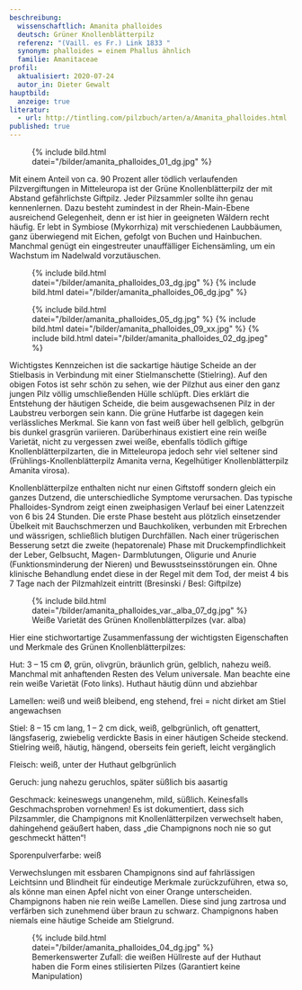 ```yaml
---
beschreibung:
  wissenschaftlich: Amanita phalloides
  deutsch: Grüner Knollenblätterpilz
  referenz: "(Vaill. es Fr.) Link 1833 "
  synonym: phalloides = einem Phallus ähnlich
  familie: Amanitaceae
profil:
  aktualisiert: 2020-07-24
  autor_in: Dieter Gewalt
hauptbild:
  anzeige: true
literatur:
  - url: http://tintling.com/pilzbuch/arten/a/Amanita_phalloides.html
published: true
---
```

<figure class="standard">
  {% include bild.html datei="/bilder/amanita_phalloides_01_dg.jpg" %}
</figure>

Mit einem Anteil von ca. 90 Prozent aller tödlich verlaufenden Pilzvergiftungen in Mitteleuropa ist der Grüne Knollenblätterpilz der mit Abstand gefährlichste Giftpilz. Jeder Pilzsammler sollte ihn genau kennenlernen. Dazu besteht zumindest in der Rhein-Main-Ebene ausreichend Gelegenheit, denn er ist hier in geeigneten Wäldern recht häufig. Er lebt in Symbiose (Mykorrhiza) mit verschiedenen Laubbäumen, ganz überwiegend mit Eichen, gefolgt von Buchen und Hainbuchen. Manchmal genügt ein eingestreuter unauffälliger Eichensämling, um ein Wachstum im Nadelwald vorzutäuschen.

<figure class="standard">
  {% include bild.html datei="/bilder/amanita_phalloides_03_dg.jpg" %}
  {% include bild.html datei="/bilder/amanita_phalloides_06_dg.jpg" %}
</figure>

<figure class="klein">
  {% include bild.html datei="/bilder/amanita_phalloides_05_dg.jpg" %}
  {% include bild.html datei="/bilder/amanita_phalloides_09_xx.jpg" %}
  {% include bild.html datei="/bilder/amanita_phalloides_02_dg.jpeg" %}
</figure>

Wichtigstes Kennzeichen ist die sackartige häutige Scheide an der Stielbasis in Verbindung mit einer Stielmanschette (Stielring). Auf den obigen Fotos ist sehr schön zu sehen, wie der Pilzhut aus einer den ganz jungen Pilz völlig umschließenden Hülle schlüpft. Dies erklärt die Entstehung der häutigen Scheide, die beim ausgewachsenen Pilz in der Laubstreu verborgen sein kann. Die grüne Hutfarbe ist dagegen kein verlässliches Merkmal. Sie kann von fast weiß über hell gelblich, gelbgrün bis dunkel grasgrün variieren. Darüberhinaus existiert eine rein weiße Varietät, nicht zu vergessen zwei weiße, ebenfalls tödlich giftige Knollenblätterpilzarten, die in Mitteleuropa jedoch sehr viel seltener sind (Frühlings-Knollenblätterpilz Amanita verna, Kegelhütiger Knollenblätterpilz Amanita virosa).

Knollenblätterpilze enthalten nicht nur einen Giftstoff sondern gleich ein ganzes Dutzend, die unterschiedliche Symptome verursachen. Das typische Phalloides-Syndrom zeigt einen zweiphasigen Verlauf bei einer Latenzzeit von 6 bis 24 Stunden. Die erste Phase besteht aus plötzlich einsetzender Übelkeit mit Bauchschmerzen und Bauchkoliken, verbunden mit Erbrechen und wässrigen, schließlich blutigen Durchfällen. Nach einer trügerischen Besserung setzt die zweite (hepatorenale) Phase mit Druckempfindlichkeit der Leber, Gelbsucht, Magen- Darmblutungen, Oligurie und Anurie (Funktionsminderung der Nieren) und Bewusstseinsstörungen ein. Ohne klinische Behandlung endet diese in der Regel mit dem Tod, der meist 4 bis 7 Tage nach der Pilzmahlzeit eintritt (Bresinski / Besl: Giftpilze)

<figure class="klein">
  {% include bild.html datei="/bilder/amanita_phalloides_var._alba_07_dg.jpg" %}
  <figcaption>Weiße Varietät des Grünen Knollenblätterpilzes (var. alba)</figcaption>
</figure>

Hier eine stichwortartige Zusammenfassung der wichtigsten Eigenschaften und Merkmale des Grünen Knollenblätterpilzes:

Hut: 3 – 15 cm Ø, grün, olivgrün, bräunlich grün, gelblich, nahezu weiß. Manchmal mit anhaftenden Resten des Velum universale. Man beachte eine rein weiße Varietät (Foto links). Huthaut häutig dünn und abziehbar

Lamellen: weiß und weiß bleibend, eng stehend, frei = nicht dirket am Stiel angewachsen

Stiel: 8 – 15 cm lang, 1 – 2 cm dick, weiß, gelbgrünlich, oft genattert, längsfaserig, zwiebelig verdickte Basis in einer häutigen Scheide steckend. Stielring weiß, häutig, hängend, oberseits fein gerieft, leicht vergänglich

Fleisch: weiß, unter der Huthaut gelbgrünlich

Geruch: jung nahezu geruchlos, später süßlich bis aasartig

Geschmack: keineswegs unangenehm, mild, süßlich. Keinesfalls Geschmachsproben vornehmen! Es ist dokumentiert, dass sich Pilzsammler, die Champignons mit Knollenlätterpilzen verwechselt haben, dahingehend geäußert haben, dass „die Champignons noch nie so gut geschmeckt hätten“!

Sporenpulverfarbe: weiß

Verwechslungen mit essbaren Champignons sind auf fahrlässigen Leichtsinn und Blindheit für eindeutige Merkmale zurückzuführen, etwa so, als könne man einen Apfel nicht von einer Orange unterscheiden. Champignons haben nie rein weiße Lamellen. Diese sind jung zartrosa und verfärben sich zunehmend über braun zu schwarz. Champignons haben niemals eine häutige Scheide am Stielgrund.

<figure class="klein">
  {% include bild.html datei="/bilder/amanita_phalloides_04_dg.jpg" %}
  <figcaption>Bemerkenswerter Zufall: die weißen Hüllreste auf der Huthaut haben die Form eines stilisierten Pilzes (Garantiert keine Manipulation)</figcaption>
</figure>